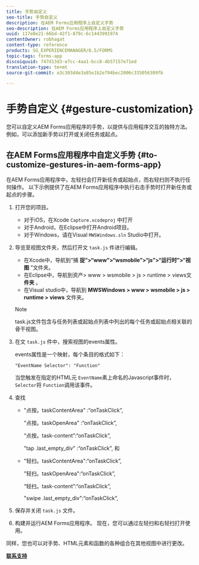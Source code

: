 ```yaml
---
title: 手势自定义
seo-title: 手势自定义
description: 在AEM Forms应用程序上自定义手势
seo-description: 在AEM Forms应用程序上自定义手势
uuid: 117e0e21-66bd-42f1-879c-6c1443991974
contentOwner: robhagat
content-type: reference
products: SG_EXPERIENCEMANAGER/6.5/FORMS
topic-tags: forms-app
discoiquuid: 747d13d3-e7cc-4aa1-bcc8-4b57157e71ed
translation-type: tm+mt
source-git-commit: a3c303d4e3a85e1b2e794bec2006c335056309fb

---
```



# 手势自定义 {#gesture-customization}

您可以自定义AEM Forms应用程序的手势，以提供与应用程序交互的独特方法。 例如，可以添加新手势以打开或关闭任务或起点。

## 在AEM Forms应用程序中自定义手势 {#to-customize-gestures-in-aem-forms-app}

在AEM Forms应用程序中，左轻扫会打开新任务或起始点，而右轻扫则不执行任何操作。 以下示例提供了在AEM Forms应用程序中执行右击手势时打开新任务或起点的步骤。

1. 打开您的项目。

   * 对于iOS，在Xcode `Capture.xcodeproj` 中打开
   * 对于Android，在Eclipse中打开Android项目。
   * 对于Windows，请在Visual `MWSWindows.sln` Studio中打开。

1. 导览至视图文件夹，然后打开文 `task.js` 件进行编辑。

   * 在Xcode中，导航到“捕 **捉”>“www”>“wsmobile”>“js”>“运行时”>“视图** ”文件夹。
   * 在Eclipse中，导航到资产> www > wsmobile > js > runtime > views文 **件夹** 。
   * 在Visual studio中，导航到 **MWSWindows > www > wsmobile > js > runtime > views** 文件夹。
   >[!NOTE]
   >
   >task.js文件包含与任务列表或起始点列表中列出的每个任务或起始点相关联的骨干视图。

1. 在文 `task.js` 件中，搜索视图的events属性。

   events属性是一个映射，每个条目的格式如下：

   `"EventName Selector": "Function"`

   当您触发在指定的HTML元 `EventName`素上命名的Javascript事件时， `Selector`将 `Function`调用该事件。

1. 查找

   * &quot;点按。taskContentArea&quot; :“onTaskClick”,

      &quot;点按。taskOpenArea&quot; :“onTaskClick”,

      “点按。task-content”:“onTaskClick”,

      &quot;tap .last_empty_div&quot; :“onTaskClick”,
   和

   * &quot;轻扫。taskContentArea&quot;:“onTaskClick”,

      &quot;轻扫。taskOpenArea&quot;:“onTaskClick”,

      “轻扫。task-content”:“onTaskClick”,

      &quot;swipe .last_empty_div&quot;:“onTaskClick”,


1. 保存并关闭 `task.js` 文件。
1. 构建并运行AEM Forms应用程序。 现在，您可以通过左轻扫和右轻扫打开使用。

同样，您也可以对手势、HTML元素和函数的各种组合在其他视图中进行更改。

**[联系支持](https://www.adobe.com/account/sign-in.supportportal.html)**
